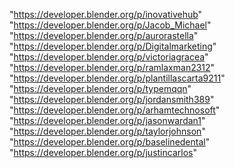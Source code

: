 "https://developer.blender.org/p/inovativehub"
"https://developer.blender.org/p/Jacob_Michael"
"https://developer.blender.org/p/aurorastella"
"https://developer.blender.org/p/Digitalmarketing"
"https://developer.blender.org/p/victoriagracea"
"https://developer.blender.org/p/ramlaxman2312"
"https://developer.blender.org/p/plantillascarta9211"
"https://developer.blender.org/p/typemqqn"
"https://developer.blender.org/p/jordansmith389"
"https://developer.blender.org/p/arhamtechnosoft"
"https://developer.blender.org/p/jasonwardan1"
"https://developer.blender.org/p/taylorjohnson"
"https://developer.blender.org/p/baselinedental"
"https://developer.blender.org/p/justincarlos"
 
 
